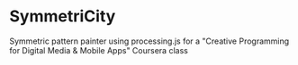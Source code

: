 SymmetriCity
============

Symmetric pattern painter using processing.js for a "Creative Programming for Digital Media &amp; Mobile Apps" Coursera class

